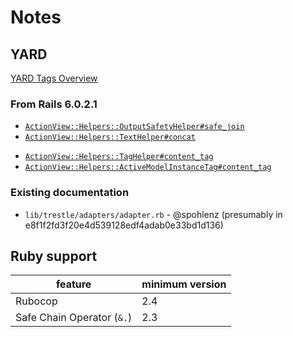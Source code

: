 # Notes

## YARD

[YARD Tags Overview](https://www.rubydoc.info/gems/yard/file/docs/Tags.md)

### From Rails 6.0.2.1

- [`ActionView::Helpers::OutputSafetyHelper#safe_join`](https://www.rubydoc.info/docs/rails/ActionView/Helpers/OutputSafetyHelper#safe_join-instance_method)
- [`ActionView::Helpers::TextHelper#concat`](https://www.rubydoc.info/docs/rails/ActionView/Helpers/TextHelper#concat-instance_method)
<!-- - [`ActiveSupport::SafeBuffer#concat`](https://www.rubydoc.info/docs/rails/ActiveSupport/SafeBuffer#concat-instance_method) -->
- [`ActionView::Helpers::TagHelper#content_tag`](https://www.rubydoc.info/docs/rails/ActionView/Helpers/TagHelper#content_tag-instance_method)
- [`ActionView::Helpers::ActiveModelInstanceTag#content_tag`](https://www.rubydoc.info/docs/rails/ActionView/Helpers/ActiveModelInstanceTag#content_tag-instance_method)

### Existing documentation

- `lib/trestle/adapters/adapter.rb` - @spohlenz (presumably in e8f1f2fd3f20e4d539128edf4adab0e33bd1d136)

## Ruby support

|          feature           | minimum version |
| -------------------------- | --------------- |
| Rubocop                    | 2.4             |
| Safe Chain Operator (`&.`) | 2.3             |
